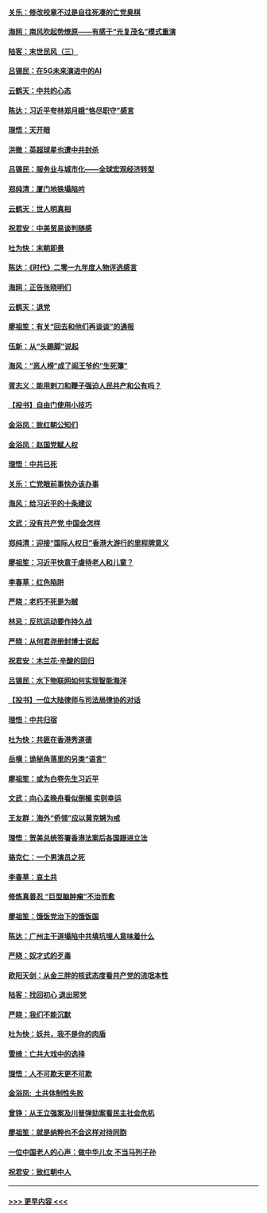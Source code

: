 #### [关乐：修改校章不过是自往死凑的亡党臭棋](../pages/nsc993/n11735097.md?t=12210201) 
#### [海网：南风吹起势燎原——有感于“光复茂名”模式重演](../pages/nsc993/n11732308.md?t=12210201) 
#### [陆客：末世民风（三）](../pages/nsc993/n11732211.md?t=12210201) 
#### [吕锡民：在5G未来演进中的AI](../pages/nsc993/n11730010.md?t=12210201) 
#### [云鹤天：中共的心态](../pages/nsc993/n11729906.md?t=12210201) 
#### [陈达：习近平夸林郑月娥“恪尽职守”感言](../pages/nsc993/n11729881.md?t=12210201) 
#### [理悟：天开眼](../pages/nsc993/n11729699.md?t=12210201) 
#### [洪微：英超球星也遭中共封杀](../pages/nsc993/n11727243.md?t=12210201) 
#### [吕锡民：服务业与城市化——全球宏观经济转型](../pages/nsc993/n11725845.md?t=12210201) 
#### [郑纯清：厦门地铁塌陷吟](../pages/nsc993/n11725813.md?t=12210201) 
#### [云鹤天：世人明真相](../pages/nsc993/n11725621.md?t=12210201) 
#### [祝君安：中美贸易谈判随感](../pages/nsc993/n11725609.md?t=12210201) 
#### [吐为快：末朝即景](../pages/nsc993/n11723365.md?t=12210201) 
#### [陈达：《时代》二零一九年度人物评选感言](../pages/nsc993/n11723337.md?t=12210201) 
#### [海网：正告张晓明们](../pages/nsc993/n11723228.md?t=12210201) 
#### [云鹤天：退党](../pages/nsc993/n11723056.md?t=12210201) 
#### [廖祖笙：有关“回去和他们再谈谈”的通报](../pages/nsc993/n11722442.md?t=12210201) 
#### [伍新：从“头踢脚”说起](../pages/nsc993/n11722429.md?t=12210201) 
#### [海风：“恶人榜”成了阎王爷的“生死簿”](../pages/nsc993/n11722272.md?t=12210201) 
#### [胥志义：能用剌刀和鞭子强迫人民共产和公有吗？](../pages/nsc993/n11720569.md?t=12210201) 
#### [【投书】自由门使用小技巧](../pages/nsc993/n11720180.md?t=12210201) 
#### [金浴凤：致红朝公知们](../pages/nsc993/n11720563.md?t=12210201) 
#### [金浴凤：赵国党赋人权](../pages/nsc993/n11720533.md?t=12210201) 
#### [理悟：中共已死](../pages/nsc993/n11720233.md?t=12210201) 
#### [关乐：亡党眼前事快办该办事](../pages/nsc993/n11719160.md?t=12210201) 
#### [海风：给习近平的十条建议](../pages/nsc993/n11717616.md?t=12210201) 
#### [文武：没有共产党 中国会怎样](../pages/nsc993/n11717584.md?t=12210201) 
#### [郑纯清：迎接“国际人权日”香港大游行的里程牌意义](../pages/nsc993/n11717417.md?t=12210201) 
#### [廖祖笙：习近平快意于虐待老人和儿童？](../pages/nsc993/n11715313.md?t=12210201) 
#### [李春草：红色陷阱](../pages/nsc993/n11715029.md?t=12210201) 
#### [严晓：老朽不死是为贼](../pages/nsc993/n11712910.md?t=12210201) 
#### [林忌：反抗运动要作持久战](../pages/nsc993/n11712623.md?t=12210201) 
#### [严晓：从何君尧册封博士说起](../pages/nsc993/n11712465.md?t=12210201) 
#### [祝君安：木兰花·辛酸的回归](../pages/nsc993/n11712381.md?t=12210201) 
#### [吕锡民：水下物联网如何实现智能海洋](../pages/nsc993/n11711158.md?t=12210201) 
#### [【投书】一位大陆律师与司法局律协的对话](../pages/nsc993/n11709675.md?t=12210201) 
#### [理悟：中共归宿](../pages/nsc993/n11710059.md?t=12210201) 
#### [吐为快：共匪在香港秀道德](../pages/nsc993/n11709979.md?t=12210201) 
#### [岳横：诡秘角落里的另类“语言”](../pages/nsc993/n11709792.md?t=12210201) 
#### [廖祖笙：或为白卷先生习近平](../pages/nsc993/n11708330.md?t=12210201) 
#### [文武：向心孟晚舟看似倒楣 实则幸运](../pages/nsc993/n11708236.md?t=12210201) 
#### [王友群：海外“侨领”应以黄克锵为戒](../pages/nsc993/n11706176.md?t=12210201) 
#### [理悟：贺美总统签署香港法案后各国跟进立法](../pages/nsc993/n11706853.md?t=12210201) 
#### [骆克仁：一个男演员之死](../pages/nsc993/n11706677.md?t=12210201) 
#### [李春草：哀土共](../pages/nsc993/n11706255.md?t=12210201) 
#### [修炼真善忍 “巨型脑肿瘤”不治而愈](../pages/nsc993/n11705340.md?t=12210201) 
#### [廖祖笙：饿饭党治下的饿饭国](../pages/nsc993/n11705085.md?t=12210201) 
#### [陈达：广州主干道塌陷中共填坑埋人意味着什么](../pages/nsc993/n11705046.md?t=12210201) 
#### [严晓：奴才式的歹毒](../pages/nsc993/n11704826.md?t=12210201) 
#### [欧阳天剑：从金三胖的核武态度看共产党的流氓本性](../pages/nsc993/n11702238.md?t=12210201) 
#### [陆客：找回初心 退出邪党](../pages/nsc993/n11702213.md?t=12210201) 
#### [严晓：我们不能沉默](../pages/nsc993/n11702110.md?t=12210201) 
#### [吐为快：妖共，我不是你的肉盾](../pages/nsc993/n11701366.md?t=12210201) 
#### [雪绮：亡共大戏中的选择](../pages/nsc993/n11699922.md?t=12210201) 
#### [理悟：人不可欺天更不可欺](../pages/nsc993/n11699657.md?t=12210201) 
#### [金浴凤:  土共体制性失败](../pages/nsc993/n11699361.md?t=12210201) 
#### [曾铮：从王立强案及川普弹劾案看民主社会危机](../pages/nsc993/n11699318.md?t=12210201) 
#### [廖祖笙：就是纳粹也不会这样对待同胞](../pages/nsc993/n11697658.md?t=12210201) 
#### [一位中国老人的心声：做中华儿女 不当马列子孙](../pages/nsc993/n11697525.md?t=12210201) 
#### [祝君安：致红朝中人](../pages/nsc993/n11697518.md?t=12210201) 

----
#### [ >>> 更早内容 <<< ](../indexes/nsc993-earlier.md)
